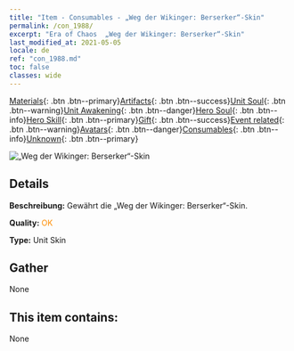 ```yaml
---
title: "Item - Consumables - „Weg der Wikinger: Berserker“-Skin"
permalink: /con_1988/
excerpt: "Era of Chaos  „Weg der Wikinger: Berserker“-Skin"
last_modified_at: 2021-05-05
locale: de
ref: "con_1988.md"
toc: false
classes: wide
---
```

 [Materials](/ItemsDE/){: .btn .btn--primary}[Artifacts](/ItemsDE/Artifacts/){: .btn .btn--success}[Unit Soul](/ItemsDE/UnitSoul/){: .btn .btn--warning}[Unit Awakening](/ItemsDE/UnitAwakening/){: .btn .btn--danger}[Hero Soul](/ItemsDE/HeroSoul/){: .btn .btn--info}[Hero Skill](/ItemsDE/HeroSkill/){: .btn .btn--primary}[Gift](/ItemsDE/Gift/){: .btn .btn--success}[Event related](/ItemsDE/Events/){: .btn .btn--warning}[Avatars](/ItemsDE/Avatars/){: .btn .btn--danger}[Consumables](/ItemsDE/Consumables/){: .btn .btn--info}[Unknown](/ItemsDE/Unknown/){: .btn .btn--primary}

 ![„Weg der Wikinger: Berserker“-Skin](/images/u/ti_kuangzhanshipifu.jpg)

## Details
 **Beschreibung:** Gewährt die „Weg der Wikinger: Berserker“-Skin.

 **Quality:** <span style="color: #FF8C00">OK</span>

 **Type:** Unit Skin

## Gather

  None

## This item contains:

  None

